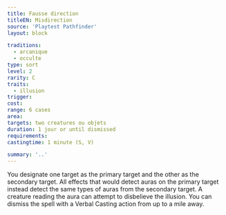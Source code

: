 ```yaml
---
title: Fausse direction
titleEN: Misdirection
source: 'Playtest Pathfinder'
layout: block

traditions:
  - arcanique
  - occulte
type: sort
level: 2
rarity: C
traits:
  - illusion
trigger: 
cost: 
range: 6 cases
area: 
targets: two creatures ou objets
duration: 1 jour or until dismissed
requirements: 
castingtime: 1 minute (S, V)

summary: '..'
---
```

You designate one target as the primary target and the other as the secondary target. All effects that would detect auras on the primary target instead detect the same types of auras from the secondary target. A creature reading the aura can attempt to disbelieve the illusion. You can dismiss the spell with a Verbal Casting action from up to a mile away.
